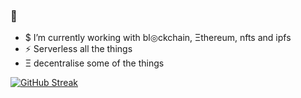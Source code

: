 ### 👋

- $ I’m currently working with bl◎ckchain, Ξthereum, nfts and ipfs
- ⚡ Serverless all the things
- Ξ decentralise some of the things
<!--
**AndrewKeig/AndrewKeig** is a ✨ _special_ ✨ repository because its `README.md` (this file) appears on your GitHub profile. ΔIRΔ$◎LΞ

Here are some ideas to get you started:


- 🌱 I’m currently learning ...
- 👯 I’m looking to collaborate on ...
- 🤔 I’m looking for help with ...
- 💬 Ask me about ...
- 📫 How to reach me: ...
- 😄 Pronouns: ...
- ⚡ Fun fact: ...
-->

[![GitHub Streak](https://github-readme-streak-stats.herokuapp.com?user=andrewkeig&hide_border=true)](https://git.io/streak-stats)
